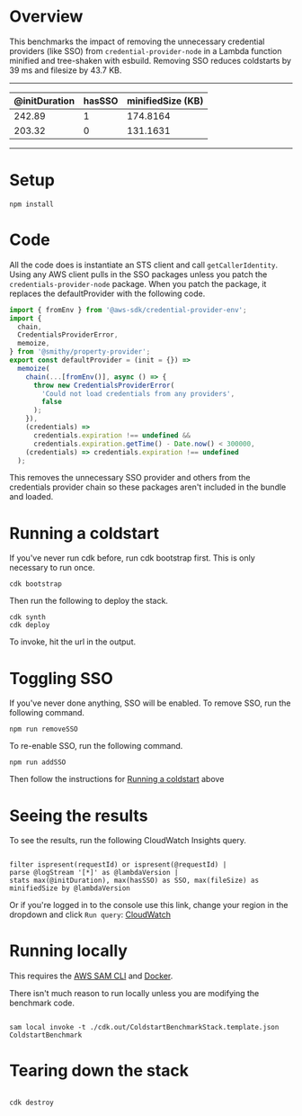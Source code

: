 # Overview

This benchmarks the impact of removing the unnecessary credential providers (like SSO) from `credential-provider-node` in a Lambda function minified and tree-shaken with esbuild. Removing SSO reduces coldstarts by 39 ms and filesize by 43.7 KB.

---

| @initDuration | hasSSO | minifiedSize (KB) |
| ------------- | ------ | ----------------- |
| 242.89        | 1      | 174.8164          |
| 203.32        | 0      | 131.1631          |

---

# Setup

```
npm install
```

# Code

All the code does is instantiate an STS client and call `getCallerIdentity`. Using any AWS client pulls in the SSO packages unless you patch the `credentials-provider-node` package. When you patch the package, it replaces the defaultProvider with the following code.

```javascript
import { fromEnv } from '@aws-sdk/credential-provider-env';
import {
  chain,
  CredentialsProviderError,
  memoize,
} from '@smithy/property-provider';
export const defaultProvider = (init = {}) =>
  memoize(
    chain(...[fromEnv()], async () => {
      throw new CredentialsProviderError(
        'Could not load credentials from any providers',
        false
      );
    }),
    (credentials) =>
      credentials.expiration !== undefined &&
      credentials.expiration.getTime() - Date.now() < 300000,
    (credentials) => credentials.expiration !== undefined
  );
```

This removes the unnecessary SSO provider and others from the credentials provider chain so these packages aren't included in the bundle and loaded.

# Running a coldstart

If you've never run cdk before, run cdk bootstrap first. This is only necessary to run once.

```
cdk bootstrap
```

Then run the following to deploy the stack.

```
cdk synth
cdk deploy
```

To invoke, hit the url in the output.

# Toggling SSO

If you've never done anything, SSO will be enabled. To remove SSO, run the following command.

```
npm run removeSSO
```

To re-enable SSO, run the following command.

```
npm run addSSO
```

Then follow the instructions for [Running a coldstart](#running-a-coldstart) above

# Seeing the results

To see the results, run the following CloudWatch Insights query.

```

filter ispresent(requestId) or ispresent(@requestId) |
parse @logStream '[*]' as @lambdaVersion |
stats max(@initDuration), max(hasSSO) as SSO, max(fileSize) as minifiedSize by @lambdaVersion

```

Or if you're logged in to the console use this link, change your region in the dropdown and click `Run query`:
[CloudWatch](<https://us-west-2.console.aws.amazon.com/cloudwatch/home?region=us-west-2#logsV2:logs-insights$3FqueryDetail$3D~(end~0~start~-3600~timeType~'RELATIVE~unit~'seconds~editorString~'filter*20ispresent*28requestId*29*20or*20ispresent*28*40requestId*29*20*7c*0aparse*20*40logStream*20*27*5b*2a*5d*27*20as*20*40lambdaVersion*20*7c*0astats*20max*28*40initDuration*29*2c*20max*28hasSSO*29*20as*20SSO*2c*20max*28fileSize*29*20as*20minifiedSize*20by*20*40lambdaVersion~queryId~'66fa9fd4337abeb9-f7f9c8fe-4cf97e9-1d22777f-5bdbe896787d5d8ff1e2076~source~(~'arn*3aaws*3alogs*3aus-west-2*3a320877393516*3alog-group*3a*2faws*2flambda*2fColdstartBenchmark))>)

# Running locally

This requires the [AWS SAM CLI](https://docs.aws.amazon.com/serverless-application-model/latest/developerguide/serverless-sam-cli-install.html) and [Docker](https://docs.docker.com/get-docker/).

There isn't much reason to run locally unless you are modifying the benchmark code.

```

sam local invoke -t ./cdk.out/ColdstartBenchmarkStack.template.json ColdstartBenchmark

```

# Tearing down the stack

```

cdk destroy

```
